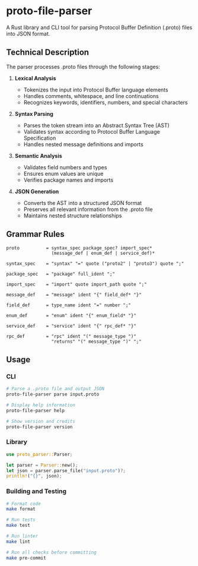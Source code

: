 # proto-file-parser

A Rust library and CLI tool for parsing Protocol Buffer Definition (.proto) files into JSON format.

## Technical Description

The parser processes .proto files through the following stages:

1. **Lexical Analysis**
    - Tokenizes the input into Protocol Buffer language elements
    - Handles comments, whitespace, and line continuations
    - Recognizes keywords, identifiers, numbers, and special characters

2. **Syntax Parsing**
    - Parses the token stream into an Abstract Syntax Tree (AST)
    - Validates syntax according to Protocol Buffer Language Specification
    - Handles nested message definitions and imports

3. **Semantic Analysis**
    - Validates field numbers and types
    - Ensures enum values are unique
    - Verifies package names and imports

4. **JSON Generation**
    - Converts the AST into a structured JSON format
    - Preserves all relevant information from the .proto file
    - Maintains nested structure relationships

## Grammar Rules

```ebnf
proto          = syntax_spec package_spec? import_spec* 
                 (message_def | enum_def | service_def)*

syntax_spec    = "syntax" "=" quote ("proto2" | "proto3") quote ";"

package_spec   = "package" full_ident ";"

import_spec    = "import" quote import_path quote ";"

message_def    = "message" ident "{" field_def* "}"

field_def      = type_name ident "=" number ";"

enum_def       = "enum" ident "{" enum_field* "}"

service_def    = "service" ident "{" rpc_def* "}"

rpc_def        = "rpc" ident "(" message_type ")" 
                 "returns" "(" message_type ")" ";"
```

## Usage

### CLI

```bash
# Parse a .proto file and output JSON
proto-file-parser parse input.proto

# Display help information
proto-file-parser help

# Show version and credits
proto-file-parser version
```

### Library

```rust
use proto_parser::Parser;

let parser = Parser::new();
let json = parser.parse_file("input.proto")?;
println!("{}", json);
```

### Building and Testing

```bash
# Format code
make format

# Run tests
make test

# Run linter
make lint

# Run all checks before committing
make pre-commit
```